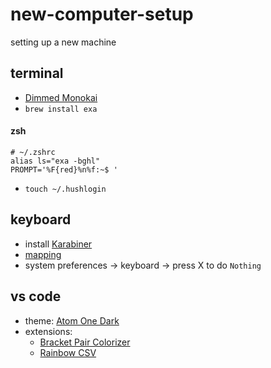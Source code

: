 # new-computer-setup

setting up a new machine

## terminal

- [Dimmed Monokai](files/DimmedMonokai.terminal)
- `brew install exa`

#### zsh

```
# ~/.zshrc
alias ls="exa -bghl"
PROMPT='%F{red}%n%f:~$ '
```

- `touch ~/.hushlogin`

## keyboard

- install [Karabiner](https://pqrs.org/osx/karabiner/)
- [mapping](files/karabiner.json)
- system preferences -> keyboard -> press X to do `Nothing`

## vs code

- theme: [Atom One Dark](https://marketplace.visualstudio.com/items?itemName=akamud.vscode-theme-onedark)
- extensions:
    - [Bracket Pair Colorizer](https://marketplace.visualstudio.com/items?itemName=CoenraadS.bracket-pair-colorizer)
    - [Rainbow CSV](https://marketplace.visualstudio.com/items?itemName=mechatroner.rainbow-csv)
